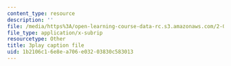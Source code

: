 ```yaml
---
content_type: resource
description: ''
file: /media/https%3A/open-learning-course-data-rc.s3.amazonaws.com/2-003sc-engineering-dynamics-fall-2011/1b2106c16e8ea706e03203830c583013_lFedznDnPZc.srt
file_type: application/x-subrip
resourcetype: Other
title: 3play caption file
uid: 1b2106c1-6e8e-a706-e032-03830c583013
---
```

